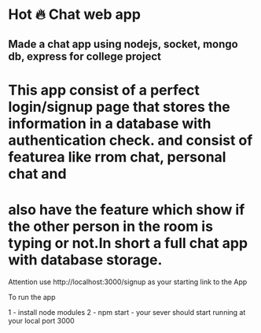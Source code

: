 # Hot 🔥 Chat web app

## Made a chat app using nodejs, socket, mongo db, express for college project 

# This app consist of a perfect login/signup page that stores the information in a database with authentication check. and consist of featurea like rrom chat, personal chat and 
# also have the feature which show if the other person in the room is typing or not.In short a full chat app with database storage.

Attention use http://localhost:3000/signup as your starting link to the App

To run the app 

1 - install node modules
2 - npm start - your sever should start running at your local port 3000 
